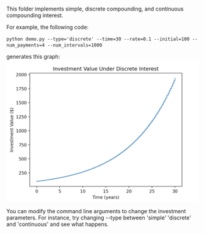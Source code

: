This folder implements simple, 
discrete compounding, and 
continuous compounding interest.

For example, the following code: 
```
python demo.py --type='discrete' --time=30 --rate=0.1 --initial=100 --num_payments=4 --num_intervals=1000
```
generates this graph: 
![Discrete continuous interest picture](./discrete_ex.png)

You can 
modify the command line arguments to 
change the investment parameters.
For instance, try changing --type between 
'simple' 'discrete' and 'continuous' 
and see what happens.